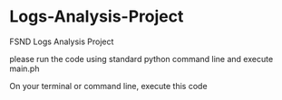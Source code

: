 # Logs-Analysis-Project
FSND Logs Analysis Project

please run the code using standard python command line and execute main.ph

On your terminal or command line, execute this code
``` python main.py
```
